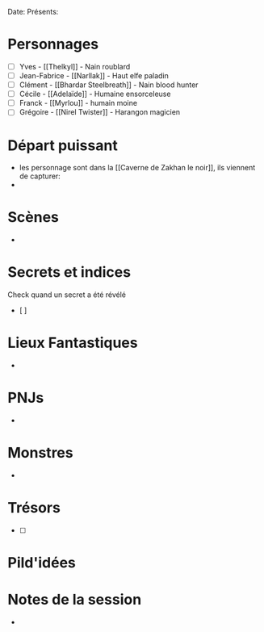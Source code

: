 Date: 
Présents: 


# Personnages
- [ ] Yves - [[Thelkyl]] - Nain roublard
- [ ] Jean-Fabrice - [[Narllak]] - Haut elfe paladin
- [ ] Clément - [[Bhardar Steelbreath]] - Nain blood hunter
- [ ] Cécile - [[Adelaïde]] - Humaine ensorceleuse
- [ ] Franck - [[Myrlou]] - humain moine
- [ ] Grégoire - [[Nirel Twister]] - Harangon magicien 

# Départ puissant
- les personnage sont dans la [[Caverne de Zakhan le noir]], ils viennent de capturer:
- 
# Scènes
- 

# Secrets et indices
Check quand un secret a été révélé
- [ ] 

# Lieux Fantastiques
- 

# PNJs
-  

# Monstres
- 

# Trésors
- [ ]


# Pild'idées
> 

# Notes de la session
- 

